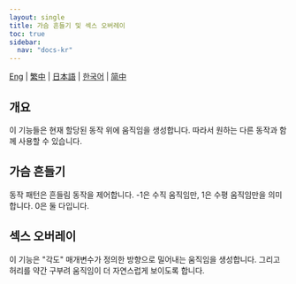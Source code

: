 ```yaml
---
layout: single
title: 가슴 흔들기 및 섹스 오버레이
toc: true
sidebar:
  nav: "docs-kr"
---
```

[Eng](/kr/dancexr/features/boob_shake_sex_overlay) | [繁中](/tw/kr/dancexr/features/boob_shake_sex_overlay) | [日本語](/jp/kr/dancexr/features/boob_shake_sex_overlay) | [한국어](/kr/kr/dancexr/features/boob_shake_sex_overlay) | [简中](/zh/kr/dancexr/features/boob_shake_sex_overlay)


## 개요
이 기능들은 현재 할당된 동작 위에 움직임을 생성합니다. 따라서 원하는 다른 동작과 함께 사용할 수 있습니다.

## 가슴 흔들기
동작 패턴은 흔들림 동작을 제어합니다. -1은 수직 움직임만, 1은 수평 움직임만을 의미합니다. 0은 둘 다입니다.

## 섹스 오버레이
이 기능은 "각도" 매개변수가 정의한 방향으로 밀어내는 움직임을 생성합니다. 그리고 허리를 약간 구부려 움직임이 더 자연스럽게 보이도록 합니다.
